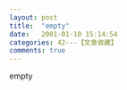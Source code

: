 ```yaml
---
layout: post
title:  "empty"
date:   2001-01-10 15:14:54
categories: 42---【文章收藏】
comments: true
---
```

empty
